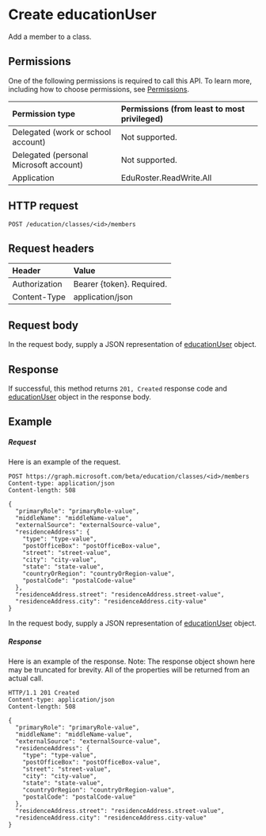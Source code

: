 # Create educationUser

Add a member to a class.

## Permissions
One of the following permissions is required to call this API. To learn more, including how to choose permissions, see [Permissions](../../../concepts/permissions_reference.md).

|Permission type      | Permissions (from least to most privileged)              |
|:--------------------|:---------------------------------------------------------|
|Delegated (work or school account) |  Not supported.  |
|Delegated (personal Microsoft account) |  Not supported.  |
|Application | EduRoster.ReadWrite.All | 

## HTTP request
<!-- { "blockType": "ignored" } -->
```http
POST /education/classes/<id>/members
```
## Request headers
| Header       | Value |
|:---------------|:--------|
| Authorization  | Bearer {token}. Required.  |
| Content-Type  | application/json  |

## Request body
In the request body, supply a JSON representation of [educationUser](../resources/educationuser.md) object.


## Response
If successful, this method returns `201, Created` response code and [educationUser](../resources/educationuser.md) object in the response body.

## Example
##### Request
Here is an example of the request.
<!-- {
  "blockType": "request",
  "name": "create_educationuser_from_educationclass"
}-->
```http
POST https://graph.microsoft.com/beta/education/classes/<id>/members
Content-type: application/json
Content-length: 508

{
  "primaryRole": "primaryRole-value",
  "middleName": "middleName-value",
  "externalSource": "externalSource-value",
  "residenceAddress": {
    "type": "type-value",
    "postOfficeBox": "postOfficeBox-value",
    "street": "street-value",
    "city": "city-value",
    "state": "state-value",
    "countryOrRegion": "countryOrRegion-value",
    "postalCode": "postalCode-value"
  },
  "residenceAddress.street": "residenceAddress.street-value",
  "residenceAddress.city": "residenceAddress.city-value"
}
```
In the request body, supply a JSON representation of [educationUser](../resources/educationuser.md) object.
##### Response
Here is an example of the response. Note: The response object shown here may be truncated for brevity. All of the properties will be returned from an actual call.
<!-- {
  "blockType": "response",
  "truncated": true,
  "@odata.type": "microsoft.graph.educationUser"
} -->
```http
HTTP/1.1 201 Created
Content-type: application/json
Content-length: 508

{
  "primaryRole": "primaryRole-value",
  "middleName": "middleName-value",
  "externalSource": "externalSource-value",
  "residenceAddress": {
    "type": "type-value",
    "postOfficeBox": "postOfficeBox-value",
    "street": "street-value",
    "city": "city-value",
    "state": "state-value",
    "countryOrRegion": "countryOrRegion-value",
    "postalCode": "postalCode-value"
  },
  "residenceAddress.street": "residenceAddress.street-value",
  "residenceAddress.city": "residenceAddress.city-value"
}
```

<!-- uuid: 8fcb5dbc-d5aa-4681-8e31-b001d5168d79
2015-10-25 14:57:30 UTC -->
<!-- {
  "type": "#page.annotation",
  "description": "Create educationUser",
  "keywords": "",
  "section": "documentation",
  "tocPath": ""
}-->